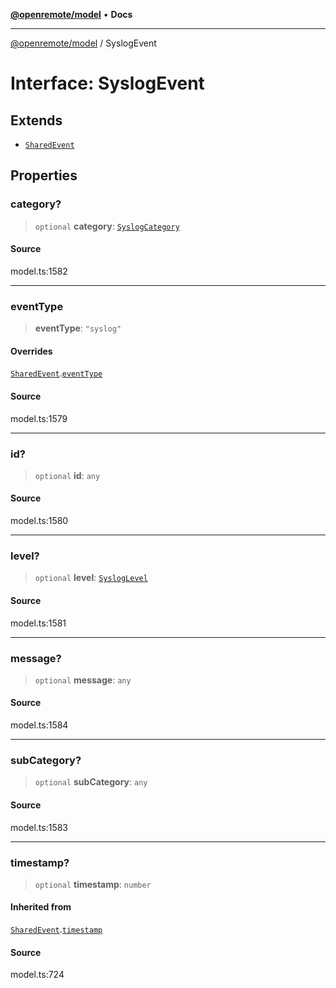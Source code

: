 [**@openremote/model**](../README.md) • **Docs**

***

[@openremote/model](../globals.md) / SyslogEvent

# Interface: SyslogEvent

## Extends

- [`SharedEvent`](SharedEvent.md)

## Properties

### category?

> `optional` **category**: [`SyslogCategory`](../enumerations/SyslogCategory.md)

#### Source

model.ts:1582

***

### eventType

> **eventType**: `"syslog"`

#### Overrides

[`SharedEvent`](SharedEvent.md).[`eventType`](SharedEvent.md#eventtype)

#### Source

model.ts:1579

***

### id?

> `optional` **id**: `any`

#### Source

model.ts:1580

***

### level?

> `optional` **level**: [`SyslogLevel`](../enumerations/SyslogLevel.md)

#### Source

model.ts:1581

***

### message?

> `optional` **message**: `any`

#### Source

model.ts:1584

***

### subCategory?

> `optional` **subCategory**: `any`

#### Source

model.ts:1583

***

### timestamp?

> `optional` **timestamp**: `number`

#### Inherited from

[`SharedEvent`](SharedEvent.md).[`timestamp`](SharedEvent.md#timestamp)

#### Source

model.ts:724
